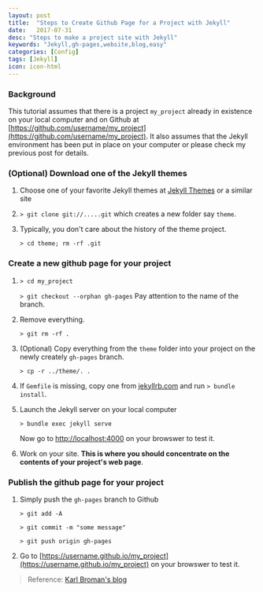 ```yaml
---
layout: post
title:  "Steps to Create Github Page for a Project with Jekyll"
date:   2017-07-31
desc: "Steps to make a project site with Jekyll"
keywords: "Jekyll,gh-pages,website,blog,easy"
categories: [Config]
tags: [Jekyll]
icon: icon-html
---
```


### Background

This tutorial assumes that there is a project `my_project` already in existence on your local computer and on Github at [https://github.com/username/my_project](https://github.com/username/my_project). It also assumes that the Jekyll environment has been put in place on your computer or please check my previous post for details.


### (Optional) Download one of the Jekyll themes

1. Choose one of your favorite Jekyll themes at [Jekyll Themes](http://jekyllthemes.org) or a similar site

2. `> git clone git://.....git` which creates a new folder say `theme`.

3. Typically, you don't care about the history of the theme project.

	`> cd theme; rm -rf .git`

### Create a new github page for your project
1. `> cd my_project`

	`> git checkout --orphan gh-pages` Pay attention to the name of the branch.

2. Remove everything.

	`> git rm -rf .`
	
3. (Optional) Copy everything from the `theme` folder into your project on the newly creately `gh-pages` branch.

	`> cp -r ../theme/. .`

4. If `Gemfile` is missing, copy one from [jekyllrb.com](https://jekyllrb.com/) and run `> bundle install`.

  
5. Launch the Jekyll server on your local computer

	`> bundle exec jekyll serve`

	Now go to [http://localhost:4000](http://localhost:4000) on your browswer to test it.

6. Work on your site. **This is where you should concentrate on the contents of your project's web page**.


### Publish the github page for your project

1. Simply push the `gh-pages` branch to Github

	`> git add -A`
	
	`> git commit -m "some message"`
	
	`> git push origin gh-pages`
	
2. Go to [https://username.github.io/my_project](https://username.github.io/my_project) on your browswer to test it.

> Reference: [Karl Broman's blog](http://kbroman.org/simple_site)
